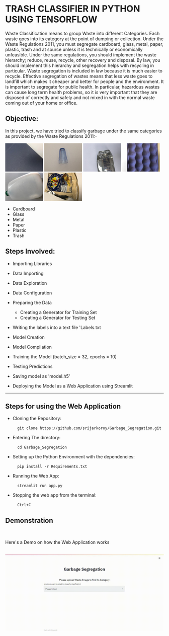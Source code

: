 # TRASH CLASSIFIER IN PYTHON USING TENSORFLOW

Waste Classification means to group Waste into different Categories. Each waste goes into its category at the point of dumping or collection. Under the Waste Regulations 2011, you must segregate cardboard, glass, metal, paper, plastic, trash and at source unless it is technically or economically unfeasible. Under the same regulations, you should implement the waste hierarchy; reduce, reuse, recycle, other recovery and disposal.  By law, you should implement this hierarchy and segregation helps with recycling in particular. Waste segregation is included in law because it is much easier to recycle. Effective segregation of wastes means that less waste goes to landfill which makes it cheaper and better for people and the environment. It is important to segregate for public health.  In particular, hazardous wastes can cause long term health problems, so it is very important that they are disposed of correctly and safely and not mixed in with the normal waste coming out of your home or office.

## Objective:

In this project, we have tried to classify garbage under the same categories as provided by the Waste Regulations 2011:-
<br>

<img src="visualize/cardboard15.jpg" height = "90" > <img src="visualize/glass6.jpg" height = "90" > <img src="visualize/metal21.jpg" height = "90" > <img src="visualize/paper10.jpg" height = "90" > <img src="visualize/plastic25.jpg" height = "90" > <img src="visualize/trash91.jpg" height = "90" >
<br>

- Cardboard 
- Glass  
- Metal 
- Paper 
- Plastic 
- Trash

## Steps Involved:

- Importing Libraries

- Data Importing

- Data Exploration

- Data Configuration

- Preparing the Data

    - Creating a Generator for Training Set
    - Creating a Generator for Testing Set
    
- Writing the labels into a text file 'Labels.txt 

- Model Creation

- Model Compilation

- Training the Model (batch_size = 32, epochs = 10)

- Testing Predictions

- Saving model as 'model.h5'

- Deploying the Model as a Web Application using Streamlit

<hr>

## Steps for using the Web Application
- Cloning the Repository: 

        git clone https://github.com/srijarkoroy/Garbage_Segregation.git
- Entering The directory: 

        cd Garbage_Segregation
        
- Setting up the Python Environment with the dependencies:

        pip install -r Requirements.txt
        
- Running the Web App:

        streamlit run app.py
- Stopping the web app from the terminal:

        Ctrl+C

## Demonstration
<br>

Here's a Demo on how the Web Application works 
<br>
<br>

![](Deployment/GarbageDemo.gif)
